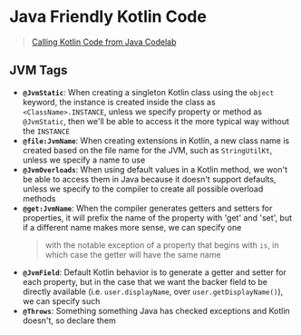 # Java Friendly Kotlin Code
> [Calling Kotlin Code from Java Codelab](https://developer.android.com/codelabs/java-friendly-kotlin)

## JVM Tags

- **`@JvmStatic`**: When creating a singleton Kotlin class using the `object` keyword, the instance is created inside the class as `<ClassName>.INSTANCE`, unless we specify property or method as `@JvmStatic`, then we'll be able to access it the more typical way without the `INSTANCE`
- **`@file:JvmName`**: When creating extensions in Kotlin, a new class name is created based on the file name for the JVM, such as `StringUtilKt`, unless we specify a name to use
- **`@JvmOverloads`**: When using default values in a Kotlin method, we won't be able to access them in Java because it doesn't support defaults, unless we specify to the compiler to create all possible overload methods
- **`@get:JvmName`**: When the compiler generates getters and setters for properties, it will prefix the name of the property with 'get' and 'set', but if a different name makes more sense, we can specify one
    > with the notable exception of a property that begins with `is`, in which case the getter will have the same name
- **`@JvmField`**: Default Kotlin behavior is to generate a getter and setter for each property, but in the case that we want the backer field to be directly available (i.e. `user.displayName`, over `user.getDisplayName()`), we can specify such
- **`@Throws`**: Something something Java has checked exceptions and Kotlin doesn't, so declare them